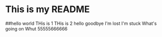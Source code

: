 # This is my README

##hello world
THis is 1
THis is 2
hello
goodbye
I'm lost
I'm stuck
What's going on
Whut
55555666666